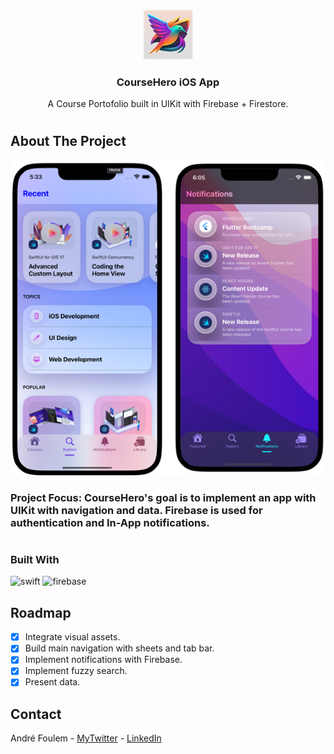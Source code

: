 <a name="readme-top"></a>

<!-- PROJECT LOGO -->
<br />
<div align="center">
    <img src="images/icon.png" alt="Logo" width="80" height="80">

  <h3 align="center">CourseHero iOS App</h3>

  <p align="center">
    A Course Portofolio built in UIKit with Firebase + Firestore.
  </p>
</div>

<!-- ABOUT THE PROJECT -->

#

## About The Project

![screenshot](images/screenshot.png)

### Project Focus: CourseHero's goal is to implement an app with UIKit with navigation and data. Firebase is used for authentication and In-App notifications.

#

### Built With

![swift](https://img.shields.io/badge/Swift-FA7343?style=for-the-badge&logo=swift&logoColor=white)
![firebase](https://img.shields.io/badge/firebase-ffca28?style=for-the-badge&logo=firebase&logoColor=black)

<!-- ROADMAP -->

## Roadmap

- [x] Integrate visual assets.
- [x] Build main navigation with sheets and tab bar.
- [x] Implement notifications with Firebase.
- [x] Implement fuzzy search.
- [x] Present data.

<!-- CONTACT -->

## Contact

André Foulem - [MyTwitter](https://twitter.com/andreincolors) - [LinkedIn](https://www.linkedin.com/in/andr%C3%A9-foulem-845087244/)
